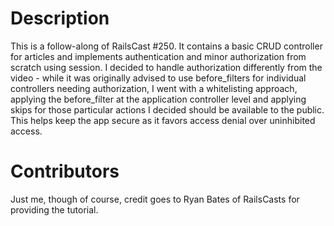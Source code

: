 # Description

This is a follow-along of RailsCast #250. It contains a basic CRUD controller
for articles and implements authentication and minor authorization from scratch
using session. I decided to handle authorization differently from the video -
while it was originally advised to use before_filters for individual controllers
needing authorization, I went with a whitelisting approach, applying the
before_filter at the application controller level and applying skips for those
particular actions I decided should be available to the public. This helps keep
the app secure as it favors access denial over uninhibited access.

# Contributors

Just me, though of course, credit goes to Ryan Bates of RailsCasts for providing
the tutorial.
